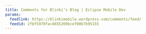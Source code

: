 ```yaml
---
title: Comments for Blinki’s Blog | Eclipse Mobile Dev
params:
  feedlink: https://blinkimobile.wordpress.com/comments/feed/
  feedid: 2fbf5970fac4655269bcef00b7b95155
---
```

